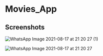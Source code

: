 # Movies_App


## Screenshots

![WhatsApp Image 2021-08-17 at 21 20 27 (1)](https://user-images.githubusercontent.com/65757410/129759699-994730de-6298-49a0-bc71-cb88585a17a4.jpeg)





![WhatsApp Image 2021-08-17 at 21 20 27](https://user-images.githubusercontent.com/65757410/129759715-1161e907-acc4-4e87-8fc9-2b19503bdd8f.jpeg)

